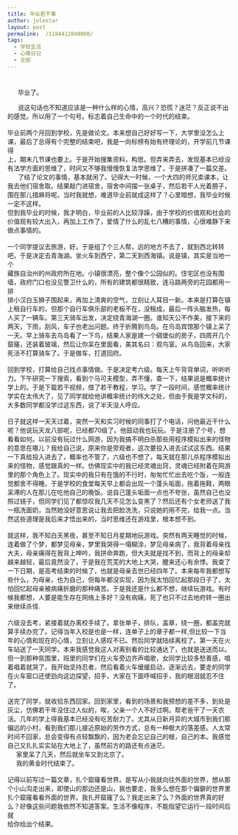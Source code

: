 ```yaml
---
title: 毕业若干事
author: jolestar
layout: post
permalink:  /1184412840000/
tags:
  - 学校生活
  - 心情日记
  - 全部
---
```

# 

      毕业了。

      说这句话也不知道应该是一种什么样的心情，高兴？恐慌？迷茫？反正说不出的感觉。所以用了一个句号。标志着自己生命中的一个时代的结束。  
       
毕业前两个月回到学校，先是做论文。本来想自己好好写一下，大学里没怎么上课，最后了总得有个完整的结束吧，我是一向标榜有始有终理论的，开学前几节课得  
上，期末几节课也要上。于是开始搜集资料，构思。但弄来弄去，发现基本已经没有法学方面的思维了，时间又不够我慢慢恢复法学思维了，于是拼凑了一篇交差。  
      了结了论文的事情，基本就闲了。记得大一时候，一个大四的师兄卖课本，让我去他们宿舍取。结果敲门进宿舍，宿舍中间摆一张桌子，然后若干人光着膀子，围在那儿措麻将呢。当时我就想，难道毕业前就成这样了？心里暗想，我毕业时候一定不这样。  
但到我毕业的时候，我才明白，毕业前的人比较浮躁，由于学校的价值观和社会的价值观有较大出入，再加上工作了，爱情了什么的乱七八糟的事情，心很难静下来做点事情的。  
        
一个同学提议去旅游，好。于是组了个三人帮，远的地方不去了，就到西北转转吧，于是决定去青海湖。坐火车到西宁，第二天到西海镇。说是镇，其实是当地一个  
藏族自治州的州政府所在地。小镇很漂亮，整个像个公园似的。住宅区也没有围墙，政府门口也没见警卫什么的，所有的建筑都很精致，连马路两旁的花园都用一排  
排小汉白玉狮子围起来，再加上清爽的空气，立刻让人耳目一新。本来是打算在镇上租自行车的，但那个自行车俱乐部的老板不在，没租成，最后一阵头脑发热，每  
人买了一辆车。第三天骑车出发，决定绕青海湖一圈。谁知天公不作美，接下来的两天，下雨，刮风，车子也老出问题。终于折腾到鸟岛。在鸟岛宾馆那个镇上呆了  
一天。早上骑车去鸟岛看了一下鸟，结果人家是建一个碉堡似的房子，四周开几个窟窿，还装着玻璃，然后让你呆在里面看，美其名曰：观鸟室。从鸟岛回来，大家  
死活不打算骑车了。于是做车，打道回府。  
        
回到学校，打算给自己找点事情做。于是决定考六级。每天上午背背单词，听听听力。下午研究一下搜索，看到个马可夫模型，弄不懂，查一下，结果说是概率统计  
学上的。于是下载若干视频，借了若干教程，学习。学了一段时间，感觉概率统计学实在太伟大了，见了同学就给他讲概率统计的伟大之处，但由于我是学文科的，  
大多数同学都没学过这东西，说了半天没人呼应。  
       
日子就这样一天天过着，突然一天和实习时候的同事打了个电话，问他最近干什么呢？他说玩天龙八部呢，已经都70级了。他鼓动我也玩玩。于是注册了个号，想  
看看如何。以前没有玩过什么网游，因为我搞不明白杀那些用程序模拟出来的怪物的意思在哪儿？我给自己说，原来你是旁观者，这次要投入进去试试这东西。结果  
一下真给投入进去了，概率也不管了，六级也不想了，每天就在那儿杀程序模拟出来的怪物，感觉跟真的一样。仿佛现实中的我已经灵魂出窍，灵魂已经附着在网游  
里的那个角色上了。现实中的我只有在饿的不行时，匆匆忙忙出去吃个饭，一般连觉都舍不得睡。于是学校的食堂每天早上都会出现一个蓬头垢面，拖着拖鞋，两眼  
呆滞的人在那儿在吃他自己的晚饭。说自己蓬头垢面一点也不夸张，虽然自己也没照过镜子，但同学们见了都惊叹我几天不见怎么变黑了？然后还有个女老师送了我  
一瓶洗面奶，当然她没好意思说让我去把脸洗洗，只说她的用不完，给我一点。当然这些道理是我后来才悟出来的，当时思维还在游戏里，根本想不到。  
      
就这样，我不知白天黑夜，甚至不知日月星期地玩游戏。突然有两天睡觉的时候，连着做了个梦，都梦见母亲，梦里我哭得一塌糊涂，梦见母亲病了，我背着母亲找  
大夫，母亲痛得在我背上呻吟，我拼命奔跑，但大夫就是找不到，而背上的母亲却越来越轻，最后竟然没了，于是我在荒芜的大地上大哭，醒来还心有余悸。我查了  
一下日期，是高考结束的时候了，也就是母亲去世已经四年了。本来每年我都想写些什么，为母亲，也为自己，但每年都没实现，因为我太怕回忆起那段日子了，太  
怕回忆起母亲被病痛折磨的那种痛苦。于是我还是什么都不想，继续玩游戏。有时候我都想，人要是能生存在网络上多好？没有病痛，死了也只不过去地府转一圈出  
来继续杀怪.  
     
六级没去考，紧接着就办离校手续了。拿张单子，排队，盖章，绕一圈，都盖完就算手续办完了。记得当年入校是也是一样，连单子上的章子都一样,但比较一下当  
年的心情和现在的心情，立刻让人感叹不已。然后同学就陆续离校了。第一天在火车站送了一天同学。本来我感觉我这人对离别看的比较通达了，也就是送送而以。  
但一到那种氛围里，班里的同学们在火车旁边齐声唱歌，女同学比较多愁善感，唱着唱着就哭了，我开始坚持忍者，然后看着火车缓缓启动，逐渐远去，要走的同学  
在火车窗口还使劲向这边探望，招手，大家在下面呼喊招手，我的眼泪就忍不住了。  
      
送完了同学，就收拾东西回家。回到家里，看到的场景和我预想的差不多，到处是灰尘，仿佛若干年没住过人似的，唉，父亲一个人不好过啊。帮老爸干了一天农  
活。几年的学上得我基本已经没有吃苦耐力了。尤其从日新月异的大城市到我们那偏远的小村，看到我们那儿接近原始的劳作方式，总有一种极大的落差感。人太常  
时间不回家，总会变得有点轻飘飘的，因为老会忘记自己的根，自己的本。我感觉自己又扎扎实实站在大地上了，虽然前方的路还有点迷茫。  
     家里呆了几天，然后就坐车又到北京了。  
     我的黄金时代结束了。  
      
记得以前写过一篇文章，扎个窟窿看世界。是写从小我就向往外面的世界，想从那个小山沟走出来，即使山的那边还是山，我也要走，我多么想在那个偏僻的世界里  
扎个窟窿看看外面的世界。我扎开窟窿了么？我走出来了么？外面的世界真的好么？好像这些问题我依然不知道答案。生活不像程序，不能指望它运行一段时间后就  
给你给出个结果。
